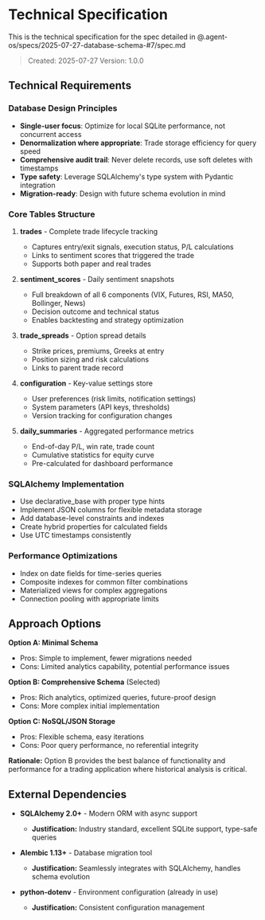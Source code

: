# Technical Specification

This is the technical specification for the spec detailed in @.agent-os/specs/2025-07-27-database-schema-#7/spec.md

> Created: 2025-07-27
> Version: 1.0.0

## Technical Requirements

### Database Design Principles

- **Single-user focus**: Optimize for local SQLite performance, not concurrent access
- **Denormalization where appropriate**: Trade storage efficiency for query speed
- **Comprehensive audit trail**: Never delete records, use soft deletes with timestamps
- **Type safety**: Leverage SQLAlchemy's type system with Pydantic integration
- **Migration-ready**: Design with future schema evolution in mind

### Core Tables Structure

1. **trades** - Complete trade lifecycle tracking
   - Captures entry/exit signals, execution status, P/L calculations
   - Links to sentiment scores that triggered the trade
   - Supports both paper and real trades

2. **sentiment_scores** - Daily sentiment snapshots
   - Full breakdown of all 6 components (VIX, Futures, RSI, MA50, Bollinger, News)
   - Decision outcome and technical status
   - Enables backtesting and strategy optimization

3. **trade_spreads** - Option spread details
   - Strike prices, premiums, Greeks at entry
   - Position sizing and risk calculations
   - Links to parent trade record

4. **configuration** - Key-value settings store
   - User preferences (risk limits, notification settings)
   - System parameters (API keys, thresholds)
   - Version tracking for configuration changes

5. **daily_summaries** - Aggregated performance metrics
   - End-of-day P/L, win rate, trade count
   - Cumulative statistics for equity curve
   - Pre-calculated for dashboard performance

### SQLAlchemy Implementation

- Use declarative_base with proper type hints
- Implement JSON columns for flexible metadata storage
- Add database-level constraints and indexes
- Create hybrid properties for calculated fields
- Use UTC timestamps consistently

### Performance Optimizations

- Index on date fields for time-series queries
- Composite indexes for common filter combinations
- Materialized views for complex aggregations
- Connection pooling with appropriate limits

## Approach Options

**Option A: Minimal Schema**
- Pros: Simple to implement, fewer migrations needed
- Cons: Limited analytics capability, potential performance issues

**Option B: Comprehensive Schema** (Selected)
- Pros: Rich analytics, optimized queries, future-proof design
- Cons: More complex initial implementation

**Option C: NoSQL/JSON Storage**
- Pros: Flexible schema, easy iterations
- Cons: Poor query performance, no referential integrity

**Rationale:** Option B provides the best balance of functionality and performance for a trading application where historical analysis is critical.

## External Dependencies

- **SQLAlchemy 2.0+** - Modern ORM with async support
  - **Justification:** Industry standard, excellent SQLite support, type-safe queries
  
- **Alembic 1.13+** - Database migration tool
  - **Justification:** Seamlessly integrates with SQLAlchemy, handles schema evolution
  
- **python-dotenv** - Environment configuration (already in use)
  - **Justification:** Consistent configuration management